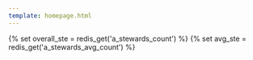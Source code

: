 ```yaml
---
template: homepage.html
---
```


{% set overall_ste = redis_get('a_stewards_count') %}
{% set avg_ste = redis_get('a_stewards_avg_count') %}
